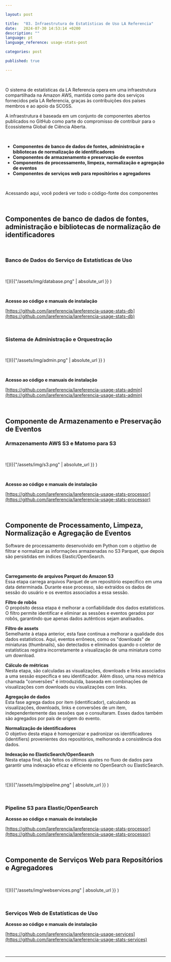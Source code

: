 ```yaml
---

layout: post

title:  "03. Infraestrutura de Estatísticas de Uso LA Referencia"  
date:   2024-07-30 14:53:14 +0200  
description: ""  
language: pt  
language_reference: usage-stats-post

categories: post

published: true

---
```


<br/>

O sistema de estatísticas da LA Referencia opera em uma infraestrutura compartilhada na Amazon AWS, mantida como parte dos serviços fornecidos pela LA Referencia, graças às contribuições dos países membros e ao apoio da SCOSS.

A infraestrutura é baseada em um conjunto de componentes abertos publicados no GitHub como parte do compromisso de contribuir para o Ecossistema Global de Ciência Aberta.

<br/>

- **Componentes de banco de dados de fontes, administração e bibliotecas de normalização de identificadores**
- **Componentes de armazenamento e preservação de eventos**
- **Componentes de processamento, limpeza, normalização e agregação de eventos**
- **Componentes de serviços web para repositórios e agregadores**

<br/>

Acessando aqui, você poderá ver todo o código-fonte dos componentes  
<!--more-->

<br/>

## **Componentes de banco de dados de fontes, administração e bibliotecas de normalização de identificadores**

<br/>

### Banco de Dados do Serviço de Estatísticas de Uso

<br/>

![]({{"/assets/img/database.png" | absolute_url }} )

<br/>

**Acesso ao código e manuais de instalação**

[https://github.com/lareferencia/lareferencia-usage-stats-db](https://github.com/lareferencia/lareferencia-usage-stats-db)

<br/>

### Sistema de Administração e Orquestração

<br/>

![]({{"/assets/img/admin.png" | absolute_url }} )

<br/>

**Acesso ao código e manuais de instalação**

[https://github.com/lareferencia/lareferencia-usage-stats-admin](https://github.com/lareferencia/lareferencia-usage-stats-admin)

<br/>

## **Componente de Armazenamento e Preservação de Eventos**

### Armazenamento AWS S3 e Matomo para S3

<br/>

![]({{"/assets/img/s3.png" | absolute_url }} )

<br/>

**Acesso ao código e manuais de instalação**

[https://github.com/lareferencia/lareferencia-usage-stats-processor](https://github.com/lareferencia/lareferencia-usage-stats-processor)

<br/>

## **Componente de Processamento, Limpeza, Normalização e Agregação de Eventos**

Software de processamento desenvolvido em Python com o objetivo de filtrar e normalizar as informações armazenadas no S3 Parquet, que depois são persistidas em índices Elastic/OpenSearch.

<br/>

**Carregamento de arquivos Parquet do Amazon S3**  
Essa etapa carrega arquivos Parquet de um repositório específico em uma data determinada. Durante esse processo, são extraídos os dados de sessão do usuário e os eventos associados a essa sessão.

**Filtro de robôs**  
O propósito dessa etapa é melhorar a confiabilidade dos dados estatísticos. O filtro permite identificar e eliminar as sessões e eventos gerados por robôs, garantindo que apenas dados autênticos sejam analisados.

**Filtro de assets**  
Semelhante à etapa anterior, esta fase continua a melhorar a qualidade dos dados estatísticos. Aqui, eventos errôneos, como os "downloads" de miniaturas (thumbnails), são detectados e eliminados quando o coletor de estatísticas registra incorretamente a visualização de uma miniatura como um download.

**Cálculo de métricas**  
Nesta etapa, são calculadas as visualizações, downloads e links associados a uma sessão específica e seu identificador. Além disso, uma nova métrica chamada "conversões" é introduzida, baseada em combinações de visualizações com downloads ou visualizações com links.

**Agregação de dados**  
Esta fase agrega dados por item (identificador), calculando as visualizações, downloads, links e conversões de um item, independentemente das sessões que o consultaram. Esses dados também são agregados por país de origem do evento.

**Normalização de identificadores**  
O objetivo desta etapa é homogenizar e padronizar os identificadores (identifiers) provenientes dos repositórios, melhorando a consistência dos dados.

**Indexação no ElasticSearch/OpenSearch**  
Nesta etapa final, são feitos os últimos ajustes no fluxo de dados para garantir uma indexação eficaz e eficiente no OpenSearch ou ElasticSearch.

<br/>

![]({{"/assets/img/pipeline.png" | absolute_url }} )

<br/>

### Pipeline S3 para Elastic/OpenSearch

**Acesso ao código e manuais de instalação**

[https://github.com/lareferencia/lareferencia-usage-stats-processor](https://github.com/lareferencia/lareferencia-usage-stats-processor)

<br/>

## **Componente de Serviços Web para Repositórios e Agregadores**

<br/>

![]({{"/assets/img/webservices.png" | absolute_url }} )

<br/>

### Serviços Web de Estatísticas de Uso

**Acesso ao código e manuais de instalação**

[https://github.com/lareferencia/lareferencia-usage-services](https://github.com/lareferencia/lareferencia-usage-stats-services)

<br/>

---